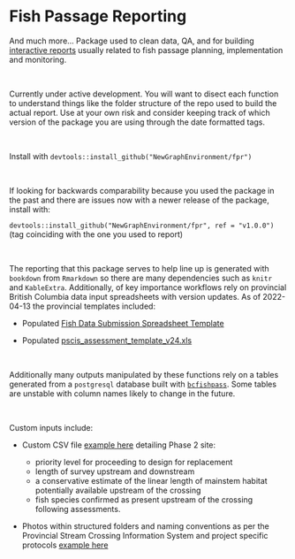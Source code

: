 
# Fish Passage Reporting


And much more... Package used to clean data, QA, and for building [interactive reports](https://github.com/NewGraphEnvironment/dff-2022/blob/master/docs/Aquatic_restoration_and_fish_passage_resources.pdf) usually related to fish passage planning, implementation and monitoring.  

<br>

Currently under active development. You will want to disect each function to understand things like the folder structure of the repo used to build the actual report. Use at your own risk and consider keeping track of which version of the package you are using through the date formatted tags. 

<br>

Install with `devtools::install_github("NewGraphEnvironment/fpr")`

<br>

If looking for backwards comparability because you used the package in the past and there are issues now with a newer release of the package, install with:

`devtools::install_github("NewGraphEnvironment/fpr", ref = "v1.0.0")` (tag coinciding with the one you used to report)

<br>

The reporting that this package serves to help line up is generated with `bookdown` from `Rmarkdown` so there are many dependencies such as `knitr` and `KableExtra`. Additionally, of key importance workflows rely on provincial British Columbia data input spreadsheets with version updates.  As of 2022-04-13 the provincial templates included:

 + Populated [Fish Data Submission Spreadsheet Template](https://www2.gov.bc.ca/gov/content/environment/plants-animals-ecosystems/fish/fish-and-fish-habitat-data-information/fish-data-submission/submit-fish-data#submitfish) 

 + Populated [pscis_assessment_template_v24.xls](https://www2.gov.bc.ca/gov/content/environment/plants-animals-ecosystems/fish/aquatic-habitat-management/fish-passage/fish-passage-technical/assessment-projects)
 
 <br>
 
 
Additionally many outputs manipulated by these functions rely on a tables generated from a `postgresql` database built with [`bcfishpass`](https://github.com/smnorris/bcfishpass). Some tables are unstable with column names likely to change in the future.

<br>

Custom inputs include:

 + Custom CSV file [example here](https://github.com/NewGraphEnvironment/fish_passage_skeena_2021_reporting/blob/master/data/habitat_confirmations_priorities.csv) detailing Phase 2 site:
     - priority level for proceeding to design for replacement
     - length of survey upstream and downstream
     - a conservative estimate of the linear length of mainstem habitat potentially available upstream of the crossing 
     - fish species confirmed as present upstream of the crossing following assessments.


 + Photos within structured folders and naming conventions as per the Provincial Stream Crossing Information System and project specific protocols [example here](https://github.com/NewGraphEnvironment/fish_passage_skeena_2021_reporting/tree/master/data/photos) 
